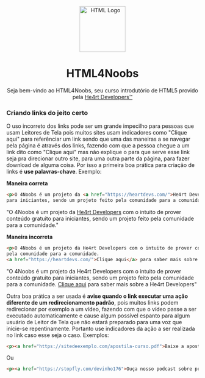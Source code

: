 <p align="center">
  <img src="/images//html.png" alt="HTML Logo" width="120px">
</p>
<h1 align="center">HTML4Noobs</h1>
<p align="center">Seja bem-vindo ao HTML4Noobs, seu curso introdutório de HTML5 provido pela <a href="https://heartdevs.com/" target="_blank">He4rt Developers&trade;</a></p>

<h3>Criando links do jeito certo</h3>
<p>O uso incorreto dos links pode ser um grande impecilho para pessoas que usam Leitores de Tela pois muitos sites usam indicadores como "Clique aqui" para referênciar um link
sendo que uma das maneiras a se navegar pela página é através dos links, fazendo com que a pessoa chegue a um link dito como "Clique aqui" mas não explique o para que serve esse link
seja pra direcionar outro site, para uma outra parte da página, para fazer download de alguma coisa. Por isso a primeira boa prática para criação de links é <strong>use 
palavras-chave</strong>. Exemplo:</p>
<p><b>Maneira correta</b></p>

```html
<p>O 4Noobs é um projeto da <a href="https://heartdevs.com/">He4rt Developers</a> com o intuito de prover conteúdo gratuito 
para iniciantes, sendo um projeto feito pela comunidade para a comunidade.</p>
```
<p>"O 4Noobs é um projeto da <a href="https://heartdevs.com/">He4rt Developers</a> com o intuito de prover conteúdo gratuito 
para iniciantes, sendo um projeto feito pela comunidade para a comunidade."</p>
<p><b>Maneira incorreta</b></p>

```html
<p>O 4Noobs é um projeto da He4rt Developers com o intuito de prover conteúdo gratuito para iniciantes, sendo um projeto feito 
pela comunidade para a comunidade. 
<a href="https://heartdevs.com/">Clique aqui</a> para saber mais sobre a He4rt Developers</p>
```

<p>"O 4Noobs é um projeto da He4rt Developers com o intuito de prover conteúdo gratuito para iniciantes, 
sendo um projeto feito pela comunidade para a comunidade. 
<a href="https://heartdevs.com/">Clique aqui</a> para saber mais sobre a He4rt Developers"</p>

<p>Outra boa prática a ser usada é <strong>avise quando o link executar uma ação diferente de um redirecionamento padrão</strong>, pois muitos links podem redirecionar por exemplo
a um vídeo, fazendo com que o vídeo passe a ser executado automaticamente e cause algum possível espanto para algum usuário de Leitor de Tela que não estará preparado para
uma voz que inicie-se repentinamente. Portanto use indicadores da ação a ser realizada no link caso esse seja o caso. Exemplos:</p>

```html
<p><a href="https://sitedeexemplo.com/apostila-curso.pdf">Baixe a apostila completa do curso</a></p>
```

<p>Ou</p>

```html
<p><a href="https://stopfly.com/devinho176">Ouça nosso podcast sobre programação</a></p>
```
